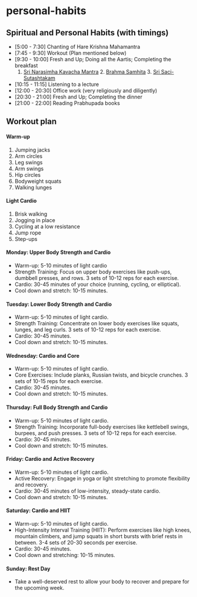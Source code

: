 # personal-habits

## Spiritual and Personal Habits (with timings)

- [5:00 - 7:30] Chanting of Hare Krishna Mahamantra
- [7:45 - 9:30] Workout (Plan mentioned below)
- [9:30 - 10:00] Fresh and Up; Doing all the Aartis; Completing the breakfast
	1. [Sri Narasimha Kavacha Mantra](https://iskcondesiretree.com/page/sri-narasimha-kavacha-mantra)
    	2. [Brahma Samhita](https://iskcondesiretree.com/page/brahma-samhita)
    	3. [Sri Saci-Sutashtakam](https://iskcondesiretree.com/page/sri-sacisuta-astakam)
- [10:15 - 11:15] Listening to a lecture
- [12:00 - 20:30] Office work (very religiously and diligently)
- [20:30 - 21:00] Fresh and Up; Completing the dinner
- [21:00 - 22:00] Reading Prabhupada books

## Workout plan

#### Warm-up
1. Jumping jacks
2. Arm circles
3. Leg swings
4. Arm swings
5. Hip circles
6. Bodyweight squats
7. Walking lunges

#### Light Cardio
1. Brisk walking
2. Jogging in place
3. Cycling at a low resistance
4. Jump rope
5. Step-ups

#### Monday:  Upper Body Strength and Cardio
- Warm-up: 5-10 minutes of light cardio
- Strength Training: Focus on upper body exercises like push-ups, dumbbell presses, and rows. 3 sets of 10-12 reps for each exercise.
- Cardio: 30-45 minutes of your choice (running, cycling, or elliptical).
- Cool down and stretch: 10-15 minutes.

#### Tuesday: Lower Body Strength and Cardio
- Warm-up: 5-10 minutes of light cardio.
- Strength Training: Concentrate on lower body exercises like squats, lunges, and leg curls. 3 sets of 10-12 reps for each exercise.
- Cardio: 30-45 minutes.
- Cool down and stretch: 10-15 minutes.

#### Wednesday: Cardio and Core
- Warm-up: 5-10 minutes of light cardio.
- Core Exercises: Include planks, Russian twists, and bicycle crunches. 3 sets of 10-15 reps for each exercise.
- Cardio: 30-45 minutes.
- Cool down and stretch: 10-15 minutes.

#### Thursday: Full Body Strength and Cardio
- Warm-up: 5-10 minutes of light cardio.
- Strength Training: Incorporate full-body exercises like kettlebell swings, burpees, and push presses. 3 sets of 10-12 reps for each exercise.
- Cardio: 30-45 minutes.
- Cool down and stretch: 10-15 minutes.

#### Friday: Cardio and Active Recovery
- Warm-up: 5-10 minutes of light cardio.
- Active Recovery: Engage in yoga or light stretching to promote flexibility and recovery.
- Cardio: 30-45 minutes of low-intensity, steady-state cardio.
- Cool down and stretch: 10-15 minutes.

#### Saturday: Cardio and HIIT
- Warm-up: 5-10 minutes of light cardio.
- High-Intensity Interval Training (HIIT): Perform exercises like high knees, mountain climbers, and jump squats in short bursts with brief rests in between. 3-4 sets of 20-30 seconds per exercise.
- Cardio: 30-45 minutes.
- Cool down and stretching: 10-15 minutes.

#### Sunday: Rest Day
- Take a well-deserved rest to allow your body to recover and prepare for the upcoming week.
